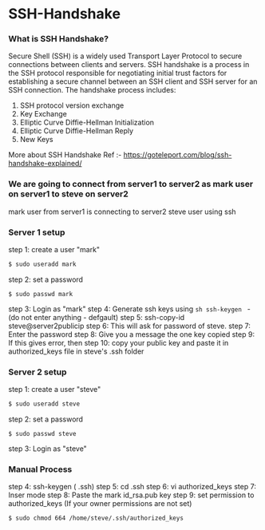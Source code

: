 # SSH-Handshake
### What is SSH Handshake?
Secure Shell (SSH) is a widely used Transport Layer Protocol to secure connections between clients and servers. SSH handshake is a process in the SSH protocol responsible for negotiating initial trust factors for establishing a secure channel between an SSH client and SSH server for an SSH connection. The handshake process includes:

1. SSH protocol version exchange
2. Key Exchange
3. Elliptic Curve Diffie-Hellman Initialization
4. Elliptic Curve Diffie-Hellman Reply
5. New Keys

More about SSH Handshake Ref :- https://goteleport.com/blog/ssh-handshake-explained/

### We are going to connect from server1 to server2 as mark user on server1 to steve on server2

mark user from server1 is connecting to server2 steve user using ssh

### Server 1 setup

step 1: create a user "mark" 
```sh 
$ sudo useradd mark
```
step 2: set a password 
```ssh
$ sudo passwd mark
```
step 3: Login as "mark"
step 4: Generate ssh keys using ```sh ssh-keygen ```  - (do not enter anything - defgault)
step 5: ssh-copy-id steve@server2publicip
step 6: This will ask for password of steve.
step 7: Enter the password
step 8: Give you a message the one key copied
step 9: If this gives error, then 
step 10: copy your public key and paste it in authorized_keys file in steve's .ssh folder

### Server 2 setup 

step 1: create a user "steve" 
```sh 
$ sudo useradd steve
```
step 2: set a password 
```ssh
$ sudo passwd steve
```
step 3: Login as "steve"
### Manual Process
step 4: ssh-keygen ( .ssh)
step 5: cd .ssh
step 6: vi authorized_keys 
step 7: Inser mode
step 8: Paste the mark id_rsa.pub key
step 9: set permission to authorized_keys (If your owner permissions are not set)
```sh 
$ sudo chmod 664 /home/steve/.ssh/authorized_keys
```
